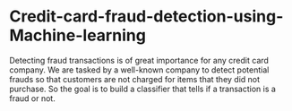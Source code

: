 # Credit-card-fraud-detection-using-Machine-learning
Detecting fraud transactions is of great importance for any credit card company. We are tasked by a well-known company to detect potential frauds so that customers are not charged for items that they did not purchase. So the goal is to build a classifier that tells if a transaction is a fraud or not.
